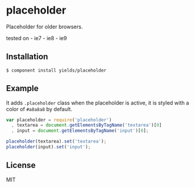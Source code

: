 
# placeholder

  Placeholder for older browsers.

  tested on
    - ie7
    - ie8
    - ie9

## Installation

    $ component install yields/placeholder

## Example

It adds `.placeholder` class when the placeholder is active, it is styled
with a color of `#a8a8a8` by default.

```js
var placeholder = require('placeholder')
  , textarea = document.getElementsByTagName('textarea')[0]
  , input = document.getElementsByTagName('input')[0];

placeholder(textarea).set('textarea');
placeholder(input).set('input');
```

## License

  MIT
